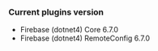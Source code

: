 ### Current plugins version 
- Firebase (dotnet4) Core 6.7.0
- Firebase (dotnet4) RemoteConfig 6.7.0
